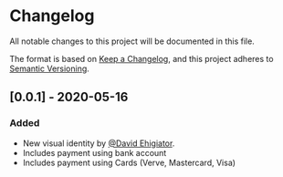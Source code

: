 # Changelog
All notable changes to this project will be documented in this file.

The format is based on [Keep a Changelog](https://keepachangelog.com/en/1.0.0/),
and this project adheres to [Semantic Versioning](https://semver.org/spec/v2.0.0.html).


## [0.0.1] - 2020-05-16
### Added
- New visual identity by [@David Ehigiator](https://github.com/davidehigiator).
- Includes payment using bank account
- Includes payment using Cards (Verve, Mastercard, Visa)


